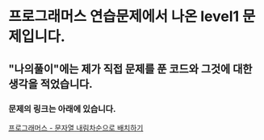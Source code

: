 # 프로그래머스 연습문제에서 나온 level1 문제입니다.
## "나의풀이"에는 제가 직접 문제를 푼 코드와 그것에 대한 생각을 적었습니다.
### 문제의 링크는 아래에 있습니다.
<a href="https://programmers.co.kr/learn/courses/30/lessons/12917" target="_blank">프로그래머스 - 문자열 내림차순으로 배치하기</a>

